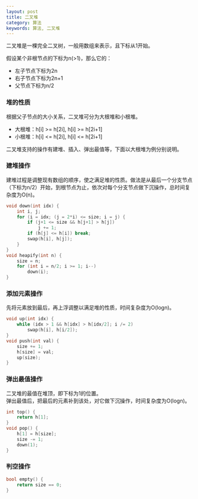 ```yaml
---
layout: post
title: 二叉堆
category: 算法
keywords: 算法, 二叉堆
---
```


二叉堆是一棵完全二叉树，一般用数组来表示，且下标从1开始。

假设某个非根节点的下标为n(>1)，那么它的：

- 左子节点下标为2n
- 右子节点下标为2n+1
- 父节点下标为n/2

### 堆的性质

根据父子节点的大小关系，二叉堆可分为大根堆和小根堆。  

- 大根堆：h[i] >= h[2i], h[i] >= h[2i+1]
- 小根堆：h[i] <= h[2i], h[i] <= h[2i+1]

二叉堆支持的操作有建堆、插入、弹出最值等，下面以大根堆为例分别说明。

### 建堆操作

建堆过程是调整现有数组的顺序，使之满足堆的性质。做法是从最后一个分支节点（下标为n/2）开始，到根节点为止，依次对每个分支节点做下沉操作，总时间复杂度为O(n)。

```cpp
void down(int idx) {
    int i, j;
    for (i = idx; (j = 2*i) <= size; i = j) {
        if (j+1 <= size && h[j+1] > h[j])
            j += 1;
        if (h[j] <= h[i]) break;
        swap(h[i], h[j]);
    }
}
void heapify(int n) {
    size = n;
    for (int i = n/2; i >= 1; i--)
        down(i);
}
```

### 添加元素操作

先将元素放到最后，再上浮调整以满足堆的性质，时间复杂度为O(logn)。

```cpp
void up(int idx) {
    while (idx > 1 && h[idx] > h[idx/2]; i /= 2)
        swap(h[i], h[i/2]);
}
void push(int val) {
    size += 1;
    h[size] = val;
    up(size);
}
```

### 弹出最值操作

二叉堆的最值在堆顶，即下标为1的位置。  
弹出最值后，把最后的元素补到该处，对它做下沉操作，时间复杂度为O(logn)。

```cpp
int top() {
    return h[1];
}
void pop() {
    h[1] = h[size];
    size -= 1;
    down(1);
}
```


### 判空操作

```cpp
bool empty() {
    return size == 0;
}
```


